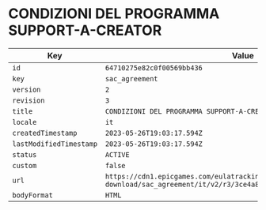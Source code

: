 # CONDIZIONI DEL PROGRAMMA SUPPORT-A-CREATOR

| Key | Value |
| --- | ----- |
| `id` | `64710275e82c0f00569bb436` |
| `key` | `sac_agreement` |
| `version` | `2` |
| `revision` | `3` |
| `title` | `CONDIZIONI DEL PROGRAMMA SUPPORT-A-CREATOR` |
| `locale` | `it` |
| `createdTimestamp` | `2023-05-26T19:03:17.594Z` |
| `lastModifiedTimestamp` | `2023-05-26T19:03:17.594Z` |
| `status` | `ACTIVE` |
| `custom` | `false` |
| `url` | `https://cdn1.epicgames.com/eulatracking-download/sac_agreement/it/v2/r3/3ce4a8876ff7a2c247d4f38888fd0417.pdf` |
| `bodyFormat` | `HTML` |
